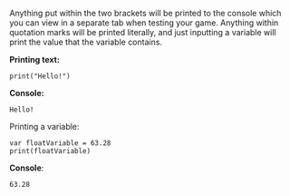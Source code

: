 Anything put within the two brackets will be printed to the console which you can view in a separate tab when testing your game. Anything within quotation marks will be printed literally, and just inputting a variable will print the value that the variable contains.

**Printing text:**
```
print("Hello!")
```
**Console:**
```
Hello!
```

Printing a variable:
```
var floatVariable = 63.28
print(floatVariable)
```
**Console**:
```
63.28
```